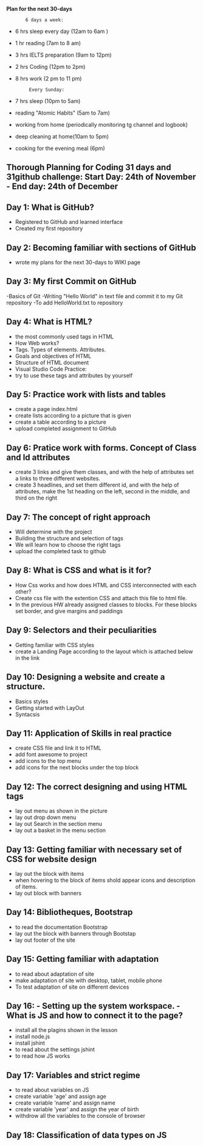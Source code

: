 ****Plan for the next 30-days****

           6 days a week:
* 6 hrs sleep every day (12am to 6am )
* 1 hr reading (7am to 8 am)
* 3 hrs IELTS preparation (9am to 12pm)
* 2 hrs Coding (12pm to 2pm)
* 8 hrs work (2 pm to 11 pm)

           Every Sunday:
* 7 hrs sleep (10pm to 5am)
* reading "Atomic Habits" (5am to 7am)
* working from home (periodically monitoring tg channel and logbook)
* deep cleaning at home(10am to 5pm)
* cooking for the evening meal (6pm)




 Thorough Planning for Coding 31 days and 31github challenge:                                        Start Day: 24th of November - End day: 24th of December
 -



Day 1: What is GitHub?
-
- Registered to GitHub and learned interface
- Created my first repository

Day 2: Becoming familiar with sections of GitHub
-
- wrote my plans for the next 30-days to WIKI page

Day 3: My first Commit on GitHub
-
-Basics of Git
-Writing "Hello World" in text file and commit it to my Git repository
-To add HelloWorld.txt to repository

Day 4: What is HTML?
-
- the most commonly used tags in HTML
- How Web works?
- Tags. Types of elements. Attributes.
- Goals and objectives of HTML
- Structure of HTML document
- Visual Studio Code
Practice:
- try to use these tags and attributes by yourself

Day 5: Practice work with lists and tables 
- 
- create a page index.html
- create lists according to a picture that is given
- create a table according to a picture
- upload completed assignment to GitHub

Day 6: Pratice work with forms. Concept of Class and Id attributes
-
- create 3 links and give them classes, and with the help of attributes set a links to three different websites.
- create 3 headlines, and set them different id, and with the help of attributes, make the 1st heading on the left, second in the middle, and third on the right

Day 7: The concept of right approach
-
- Will determine with the project
- Building the structure and selection of tags
- We will learn how to choose the right tags
- upload the completed task to github

Day 8: What is CSS and what is it for?
-
- How Css works and how does HTML and CSS interconnected with each other?
- Create css file with the extention CSS and attach this file to html file.
- In the previous HW already assigned classes to blocks. For these blocks set border, and give margins and paddings

Day 9: Selectors and their peculiarities
-
- Getting familiar with CSS styles
- create a Landing Page according to the layout which is attached below in the link

Day 10: Designing a website and create a structure.
-
- Basics styles
- Getting started with LayOut
- Syntacsis

Day 11: Application of Skills in real practice
-
- create CSS file and link it to HTML
- add font awesome to project
- add icons to the top menu
- add icons for the next blocks under the top block

Day 12: The correct designing and using HTML tags
-
- lay out menu as shown in the picture
- lay out drop down menu
- lay out Search in the section menu
- lay out a basket in the menu section

Day 13: Getting familiar with necessary set of CSS for website design
-
- lay out the block with items
- when hovering to the block of items shold appear icons and description of items.
- lay out block with banners

 Day 14: Bibliotheques, Bootstrap
 -
 - to read the documentation Bootstrap
 - lay out the block with banners through Bootstap
 - lay out footer of the site

Day 15: Getting familiar with adaptation
-
- to read about adaptation of site
- make adaptation of site with desktop, tablet, mobile phone
- To test adaptation of site on different devices

Day 16: - Setting up the system workspace. - What is JS and how to connect it to the page?
-  
- install all the plagins shown in the lesson
- install node.js
- install jshint
- to read about the settings jshint
- to read how JS works

Day 17: Variables and strict regime
-
- to read about variables on JS
- create variable 'age' and assign age
- create variable 'name' and assign name
- create variable 'year' and assign the year of birth
- withdrow all the variables to the console of browser

Day 18: Classification of data types on JS
-
